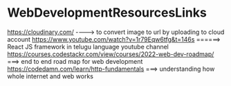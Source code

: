 # WebDevelopmentResourcesLinks

https://cloudinary.com/ ----> to convert image to url by uploading to cloud account
https://www.youtube.com/watch?v=1r79Eqw6tfg&t=146s ======> React JS framework in telugu language youtube channel
https://courses.codestackr.com/view/courses/2022-web-dev-roadmap/ ===> end to end road map for web development
https://codedamn.com/learn/http-fundamentals ===> understanding how whole internet and web works
